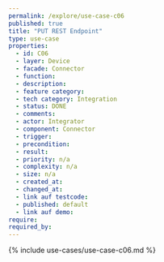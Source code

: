 ```yaml
---
permalink: /explore/use-case-c06
published: true
title: "PUT REST Endpoint"
type: use-case
properties:
  - id: C06
  - layer: Device
  - facade: Connector
  - function:
  - description:
  - feature category:
  - tech category: Integration
  - status: DONE
  - comments:
  - actor: Integrator
  - component: Connector
  - trigger:
  - precondition:
  - result:
  - priority: n/a
  - complexity: n/a
  - size: n/a
  - created_at:
  - changed_at:
  - link auf testcode:
  - published: default
  - link auf demo:
require:
required_by:
---
```


{% include use-cases/use-case-c06.md %}
